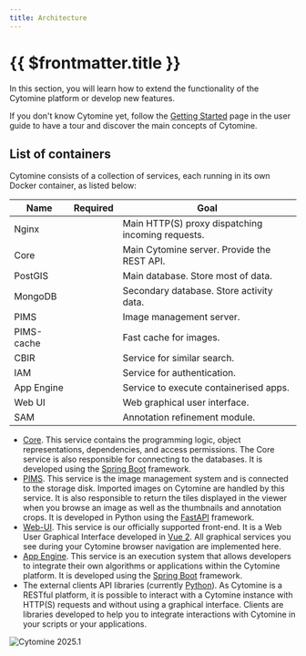 ```yaml
---
title: Architecture
---
```


# {{ $frontmatter.title }}

In this section, you will learn how to extend the functionality of the Cytomine platform or develop new features.

If you don't know Cytomine yet, follow the [Getting Started](/user-guide/getting-started.md) page in the user guide to have a tour and discover the main concepts of Cytomine.

## List of containers

Cytomine consists of a collection of services, each running in its own Docker container, as listed below:

| Name       |                     Required                      | Goal                                               |
| ---------- | :-----------------------------------------------: | -------------------------------------------------- |
| Nginx      | <Badge text="Yes" type="tip" vertical="middle"/>  | Main HTTP(S) proxy dispatching incoming requests.  |
| Core       | <Badge text="Yes" type="tip" vertical="middle"/>  | Main Cytomine server. Provide the REST API.        |
| PostGIS    | <Badge text="Yes" type="tip" vertical="middle"/>  | Main database. Store most of data.                 |
| MongoDB    | <Badge text="Yes" type="tip" vertical="middle"/>  | Secondary database. Store activity data.           |
| PIMS       | <Badge text="Yes" type="tip" vertical="middle"/>  | Image management server.                           |
| PIMS-cache | <Badge text="Yes" type="tip" vertical="middle"/>  | Fast cache for images.                             |
| CBIR       | <Badge text="Yes" type="tip" vertical="middle"/>  | Service for similar search.                        |
| IAM        | <Badge text="Yes" type="tip" vertical="middle"/>  | Service for authentication.                        |
| App Engine | <Badge text="No" type="error" vertical="middle"/> | Service to execute containerised apps.             |
| Web UI     | <Badge text="No" type="error" vertical="middle"/> | Web graphical user interface.                      |
| SAM        | <Badge text="No" type="error" vertical="middle"/> | Annotation refinement module.                      |

- [Core](https://github.com/cytomine/cytomine/tree/main/core). This service contains the programming logic, object representations, dependencies, and access permissions. The Core service is also responsible for connecting to the databases. It is developed using the [Spring Boot](https://spring.io/projects/spring-boot) framework.
- [PIMS](https://github.com/cytomine/cytomine/tree/main/pims). This service is the image management system and is connected to the storage disk. Imported images on Cytomine are handled by this service. It is also responsible to return the tiles displayed in the viewer when you browse an image as well as the thumbnails and annotation crops. It is developed in Python using the [FastAPI](https://fastapi.tiangolo.com/) framework.
- [Web-UI](https://github.com/cytomine/cytomine/tree/main/web-ui). This service is our officially supported front-end. It is a Web User Graphical Interface developed in [Vue 2](https://vuejs.org/). All graphical services you see during your Cytomine browser navigation are implemented here.
- [App Engine](https://github.com/cytomine/cytomine/tree/main/app-engine). This service is an execution system that allows developers to integrate their own algorithms or applications within the Cytomine platform. It is developed using the [Spring Boot](https://spring.io/projects/spring-boot) framework.
- The external clients API libraries (currently [Python](https://github.com/cytomine/Cytomine-python-client/)). As Cytomine is a RESTful platform, it is possible to interact with a Cytomine instance with HTTP(S) requests and without using a graphical interface. Clients are libraries developed to help you to integrate interactions with Cytomine in your scripts or your applications.

![Cytomine 2025.1](/images/admin-guide/ce/cytomine-2025.1-overview.svg)
